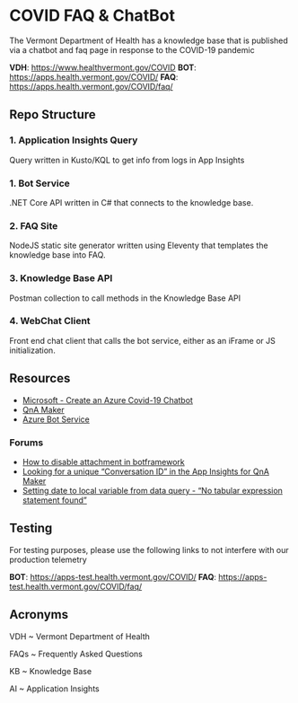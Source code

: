 ﻿# COVID FAQ & ChatBot

The Vermont Department of Health has a knowledge base that is published via a chatbot and faq page in response to the COVID-19 pandemic

**VDH**: https://www.healthvermont.gov/COVID
**BOT**: https://apps.health.vermont.gov/COVID/
**FAQ**: https://apps.health.vermont.gov/COVID/faq/


## Repo Structure

### 1. Application Insights Query

Query written in Kusto/KQL to get info from logs in App Insights

### 1. Bot Service

.NET Core API written in C# that connects to the knowledge base.

### 2. FAQ Site

NodeJS static site generator written using Eleventy that templates the knowledge base into FAQ.

### 3. Knowledge Base API

Postman collection to call methods in the Knowledge Base API

### 4. WebChat Client

Front end chat client that calls the bot service, either as an iFrame or JS initialization.


## Resources

* [Microsoft - Create an Azure Covid-19 Chatbot](https://microsoft.github.io/slg-covid-bot/)
* [QnA Maker](https://www.qnamaker.ai/)
* [Azure Bot Service](https://azure.microsoft.com/en-us/services/bot-service/)

### Forums

* [How to disable attachment in botframework](https://stackoverflow.com/q/60889643/1366033)
* [Looking for a unique “Conversation ID” in the App Insights for QnA Maker](https://stackoverflow.com/q/60880867/1366033)
* [Setting date to local variable from data query - “No tabular expression statement found”](https://stackoverflow.com/q/60322289/1366033)


## Testing

For testing purposes, please use the following links to not interfere with our production telemetry

**BOT**: https://apps-test.health.vermont.gov/COVID/
**FAQ**: https://apps-test.health.vermont.gov/COVID/faq/


## Acronyms

VDH 
 ~ Vermont Department of Health

FAQs
 ~ Frequently Asked Questions

KB
 ~ Knowledge Base

AI
 ~ Application Insights 
